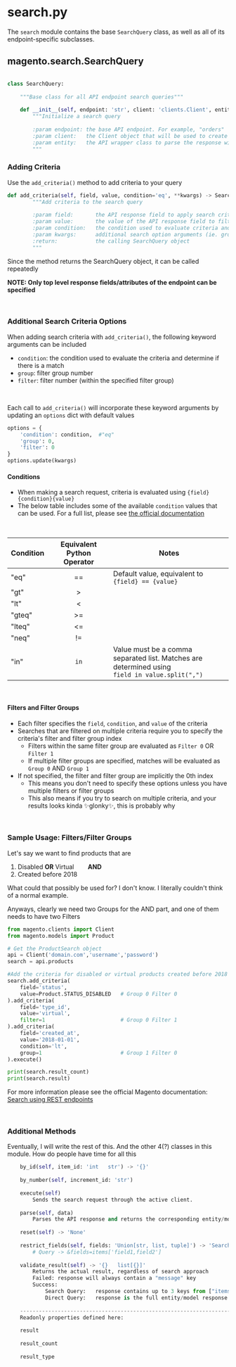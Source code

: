 # search.py

The `search` module contains the base `SearchQuery` class, as well as all of its endpoint-specific subclasses.


## magento.search.SearchQuery


```python

class SearchQuery:
    
    """Base class for all API endpoint search queries"""
    
    def __init__(self, endpoint: 'str', client: 'clients.Client', entity=None):
        """Initialize a search query
        
        :param endpoint: the base API endpoint. For example, "orders"
        :param client:   the Client object that will be used to create and make the search query request
        :param entity:   the API wrapper class to parse the response with; uses raw data if not specified
        """
```

### Adding Criteria    
Use the `add_criteria()` method to add criteria to your query

```python
def add_criteria(self, field, value, condition='eq', **kwargs) -> SearchQuery:
        """Add criteria to the search query
        
        :param field:       the API response field to apply search criteria to
        :param value:       the value of the API response field to filter by 
        :param condition:   the condition used to evaluate criteria and determine if there is a match
        :param kwargs:      additional search option arguments (ie. group and filter)
        :return:            the calling SearchQuery object
        """
```

Since the method returns the SearchQuery object, it can be called repeatedly

**NOTE: Only top level response fields/attributes of the endpoint can be specified**

<br>

### Additional Search Criteria Options

When adding search criteria with ```add_criteria()```, the following keyword arguments can be included 

- ```condition```:  the condition used to evaluate the criteria and determine if there is a match
- ```group```: filter group number
- ```filter```:     filter number (within the specified filter group)

<br>

Each call to ```add_criteria()``` will incorporate these keyword arguments by updating an `options` dict with default values

```python
options = {
    'condition': condition,  #"eq"
    'group': 0,
    'filter': 0
}
options.update(kwargs)
```


#### Conditions
  - When making a search request, criteria is evaluated using ```{field}{condition}{value}```
  - The below table includes some of the available `condition` values that can be used. For a full list, please see [the official documentation](https://devdocs.magento.com/guides/v2.4/rest/performing-searches.html)

<br>

| Condition | Equivalent Python Operator | Notes                                                                                                  |
|-----------|:--------------------------:|--------------------------------------------------------------------------------------------------------|
| "eq"      |             ==             | Default value, equivalent to `{field} == {value}`                                                      |
| "gt"      |             \>             |                                                                                                        |
| "lt"      |             \<             |                                                                                                        |
| "gteq"    |            \>=             |                                                                                                        |
| "lteq"    |            \<=             |                                                                                                        |
| "neq"     |             !=             |                                                                                                        |
| "in"      |            `in`            | Value must be a comma separated list. Matches are determined using<br/>```field in value.split(",")``` |

<br>

#### Filters and Filter Groups

- Each filter specifies the `field`, `condition`, and `value` of the criteria
- Searches that are filtered on multiple criteria require you to specify the criteria's filter and filter group index
  - Filters within the same filter group are evaluated as `Filter 0` OR `Filter 1`
  - If multiple filter groups are specified, matches will be evaluated as ```Group 0``` AND ```Group 1```
- If not specified, the filter and filter group are implicitly the 0th index
  - This means you don't need to specify these options unless you have multiple filters or filter groups
  - This also means if you try to search on multiple criteria, and your results looks kinda ✨glonky✨, this is probably why

<br>

### Sample Usage: Filters/Filter Groups

Let's say we want to find products that are
1. Disabled **OR** Virtual &nbsp;&nbsp;&nbsp;&nbsp;&nbsp;&nbsp; **AND**
2. Created before 2018


What could that possibly be used for? I don't know. I literally couldn't think of a normal example.

Anyways, clearly we need two Groups for the AND part, and one of them needs to have two Filters


```python
from magento.clients import Client
from magento.models import Product

# Get the ProductSearch object
api = Client('domain.com','username','password')
search = api.products     

#Add the criteria for disabled or virtual products created before 2018
search.add_criteria(
    field='status',
    value=Product.STATUS_DISABLED   # Group 0 Filter 0
).add_criteria(
    field='type_id',
    value='virtual',
    filter=1                        # Group 0 Filter 1
).add_criteria(
    field='created_at',
    value='2018-01-01',
    condition='lt',
    group=1                         # Group 1 Filter 0
).execute() 

print(search.result_count)
print(search.result)
```

For more information please see the official Magento documentation: [Search using REST endpoints](https://devdocs.magento.com/guides/v2.4/rest/performing-searches.html)

<br>

### Additional Methods
Eventually, I will write the rest of this. And the other 4(?) classes in this module. How do people have time for all this


        
``` python    
    by_id(self, item_id: 'int   str') -> '{}'
    
    by_number(self, increment_id: 'str')
    
    execute(self)
        Sends the search request through the active client.
    
    parse(self, data)
        Parses the API response and returns the corresponding entity/model object
    
    reset(self) -> 'None'
    
    restrict_fields(self, fields: 'Union[str, list, tuple]') -> 'SearchQuery'
        # Query -> &fields=items['field1,field2']
    
    validate_result(self) -> '{}   list[{}]'
        Returns the actual result, regardless of search approach
        Failed: response will always contain a "message" key
        Success:
            Search Query:   response contains up to 3 keys from ["items", "total_count", "search_criteria"]
            Direct Query:   response is the full entity/model response dict; typically has 20+ keys
    
    ----------------------------------------------------------------------
    Readonly properties defined here:
    
    result
    
    result_count
    
    result_type
```